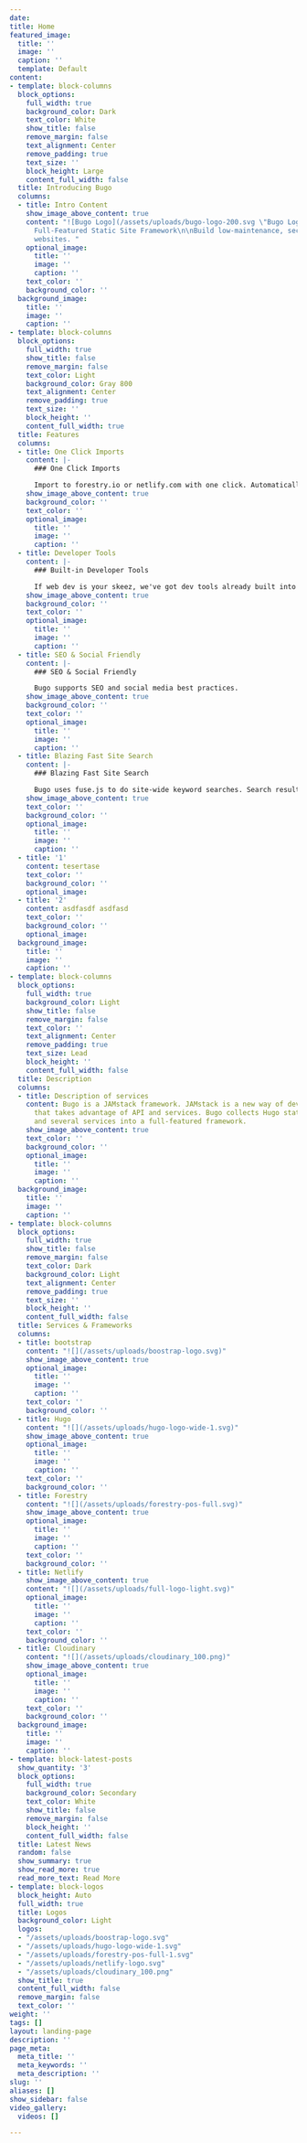 ```yaml
---
date: 
title: Home
featured_image:
  title: ''
  image: ''
  caption: ''
  template: Default
content:
- template: block-columns
  block_options:
    full_width: true
    background_color: Dark
    text_color: White
    show_title: false
    remove_margin: false
    text_alignment: Center
    remove_padding: true
    text_size: ''
    block_height: Large
    content_full_width: false
  title: Introducing Bugo
  columns:
  - title: Intro Content
    show_image_above_content: true
    content: "![Bugo Logo](/assets/uploads/bugo-logo-200.svg \"Bugo Logo\")\n\n##
      Full-Featured Static Site Framework\n\nBuild low-maintenance, secure, high performance
      websites. "
    optional_image:
      title: ''
      image: ''
      caption: ''
    text_color: ''
    background_color: ''
  background_image:
    title: ''
    image: ''
    caption: ''
- template: block-columns
  block_options:
    full_width: true
    show_title: false
    remove_margin: false
    text_color: Light
    background_color: Gray 800
    text_alignment: Center
    remove_padding: true
    text_size: ''
    block_height: ''
    content_full_width: true
  title: Features
  columns:
  - title: One Click Imports
    content: |-
      ### One Click Imports

      Import to forestry.io or netlify.com with one click. Automatically copy Bugo into a new repository and import the repository to the service of your choice.
    show_image_above_content: true
    background_color: ''
    text_color: ''
    optional_image:
      title: ''
      image: ''
      caption: ''
  - title: Developer Tools
    content: |-
      ### Built-in Developer Tools

      If web dev is your skeez, we've got dev tools already built into the framework. Just clone the repository to your desktop and "npm install".
    show_image_above_content: true
    background_color: ''
    text_color: ''
    optional_image:
      title: ''
      image: ''
      caption: ''
  - title: SEO & Social Friendly
    content: |-
      ### SEO & Social Friendly

      Bugo supports SEO and social media best practices.
    show_image_above_content: true
    background_color: ''
    text_color: ''
    optional_image:
      title: ''
      image: ''
      caption: ''
  - title: Blazing Fast Site Search
    content: |-
      ### Blazing Fast Site Search

      Bugo uses fuse.js to do site-wide keyword searches. Search results are returned by relevance.
    show_image_above_content: true
    text_color: ''
    background_color: ''
    optional_image:
      title: ''
      image: ''
      caption: ''
  - title: '1'
    content: tesertase
    text_color: ''
    background_color: ''
    optional_image: 
  - title: '2'
    content: asdfasdf asdfasd
    text_color: ''
    background_color: ''
    optional_image: 
  background_image:
    title: ''
    image: ''
    caption: ''
- template: block-columns
  block_options:
    full_width: true
    background_color: Light
    show_title: false
    remove_margin: false
    text_color: ''
    text_alignment: Center
    remove_padding: true
    text_size: Lead
    block_height: ''
    content_full_width: false
  title: Description
  columns:
  - title: Description of services
    content: Bugo is a JAMstack framework. JAMstack is a new way of developing websites
      that takes advantage of API and services. Bugo collects Hugo static site generator
      and several services into a full-featured framework.
    show_image_above_content: true
    text_color: ''
    background_color: ''
    optional_image:
      title: ''
      image: ''
      caption: ''
  background_image:
    title: ''
    image: ''
    caption: ''
- template: block-columns
  block_options:
    full_width: true
    show_title: false
    remove_margin: false
    text_color: Dark
    background_color: Light
    text_alignment: Center
    remove_padding: true
    text_size: ''
    block_height: ''
    content_full_width: false
  title: Services & Frameworks
  columns:
  - title: bootstrap
    content: "![](/assets/uploads/boostrap-logo.svg)"
    show_image_above_content: true
    optional_image:
      title: ''
      image: ''
      caption: ''
    text_color: ''
    background_color: ''
  - title: Hugo
    content: "![](/assets/uploads/hugo-logo-wide-1.svg)"
    show_image_above_content: true
    optional_image:
      title: ''
      image: ''
      caption: ''
    text_color: ''
    background_color: ''
  - title: Forestry
    content: "![](/assets/uploads/forestry-pos-full.svg)"
    show_image_above_content: true
    optional_image:
      title: ''
      image: ''
      caption: ''
    text_color: ''
    background_color: ''
  - title: Netlify
    show_image_above_content: true
    content: "![](/assets/uploads/full-logo-light.svg)"
    optional_image:
      title: ''
      image: ''
      caption: ''
    text_color: ''
    background_color: ''
  - title: Cloudinary
    content: "![](/assets/uploads/cloudinary_100.png)"
    show_image_above_content: true
    optional_image:
      title: ''
      image: ''
      caption: ''
    text_color: ''
    background_color: ''
  background_image:
    title: ''
    image: ''
    caption: ''
- template: block-latest-posts
  show_quantity: '3'
  block_options:
    full_width: true
    background_color: Secondary
    text_color: White
    show_title: false
    remove_margin: false
    block_height: ''
    content_full_width: false
  title: Latest News
  random: false
  show_summary: true
  show_read_more: true
  read_more_text: Read More
- template: block-logos
  block_height: Auto
  full_width: true
  title: Logos
  background_color: Light
  logos:
  - "/assets/uploads/boostrap-logo.svg"
  - "/assets/uploads/hugo-logo-wide-1.svg"
  - "/assets/uploads/forestry-pos-full-1.svg"
  - "/assets/uploads/netlify-logo.svg"
  - "/assets/uploads/cloudinary_100.png"
  show_title: true
  content_full_width: false
  remove_margin: false
  text_color: ''
weight: ''
tags: []
layout: landing-page
description: ''
page_meta:
  meta_title: ''
  meta_keywords: ''
  meta_description: ''
slug: ''
aliases: []
show_sidebar: false
video_gallery:
  videos: []

---
```


